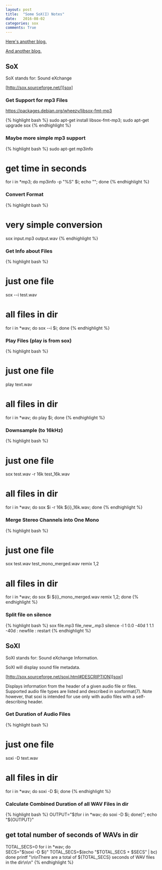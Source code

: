 ```yaml
---
layout: post
title:  "Some SoX(I) Notes"
date:   2016-08-02
categories: sox
comments: True
---
```


[Here's another blog.][blog1]

[And another blog.][blog2]

## SoX

SoX stands for: Sound eXchange

[http://sox.sourceforge.net/][sox]


### Get Support for mp3 Files

https://packages.debian.org/wheezy/libsox-fmt-mp3

{% highlight bash %}
sudo apt-get install libsox-fmt-mp3; sudo apt-get upgrade sox
{% endhighlight %}

### Maybe more simple mp3 support

{% highlight bash %}
sudo apt-get mp3info
# get time in seconds
for i in *mp3; do mp3info -p "%S" $i; echo ""; done
{% endhighlight %}


### Convert Format

{% highlight bash %}
# very simple conversion
sox input.mp3 output.wav
{% endhighlight %}

### Get Info about Files

{% highlight bash %}
# just one file
sox --i test.wav

# all files in dir
for i in *wav; do sox --i $i; done
{% endhighlight %}


### Play Files (play is from sox)

{% highlight bash %}
# just one file
play text.wav

# all files in dir
for i in *wav; do play $i; done
{% endhighlight %}


### Downsample (to 16kHz)

{% highlight bash %}
# just one file
sox test.wav -r 16k test_16k.wav

# all files in dir
for i in *wav; do sox $i -r 16k ${i}_16k.wav; done
{% endhighlight %}


### Merge Stereo Channels into One Mono

{% highlight bash %}
# just one file
sox test.wav test_mono_merged.wav remix 1,2

# all files in dir
for i in *wav; do sox $i ${i}_mono_merged.wav remix 1,2; done
{% endhighlight %}


### Split file on silence

{% highlight bash %}
sox file.mp3 file_new_.mp3 silence -l 1 0.0 -40d 1 1.1 -40d : newfile : restart
{% endhighlight %}


## SoXI

SoXI stands for: Sound eXchange Information.

SoXI will display sound file metadata.

[http://sox.sourceforge.net/soxi.html#DESCRIPTION][soxi]

Displays information from the header of a given audio file or files.
Supported audio file types are listed and described in soxformat(7).
Note however, that soxi is intended for use only with audio files
with a self-describing header.

### Get Duration of Audio Files

{% highlight bash %}
# just one file
soxi -D text.wav

# all files in dir
for i in *wav; do soxi -D $i; done
{% endhighlight %}

### Calculate Combined Duration of all WAV Files in dir

{% highlight bash %}
OUTPUT="$(for i in *wav; do soxi -D $i; done)";
echo "${OUTPUT}"

## get total number of seconds of WAVs in dir
TOTAL_SECS=0
for i in *wav; do      
    SECS="$(soxi -D $i)"
    TOTAL_SECS=$(echo "$TOTAL_SECS + $SECS" | bc)
    done
printf "\n\nThere are a total of ${TOTAL_SECS}
       seconds of WAV files in the dir\n\n"
{% endhighlight %}



[blog1]: http://www.thegeekstuff.com/2009/05/sound-exchange-sox-15-examples-to-manipulate-audio-files/
[blog2]: http://www.linuxandlife.com/2013/03/how-to-use-sox-audio-editing.html
[sox]: http://sox.sourceforge.net/
[soxi]: http://sox.sourceforge.net/soxi.html#DESCRIPTION
